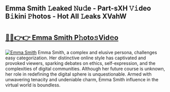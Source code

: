 ## Emma Smith 𝙻eaked 𝙽u𝚍e - Part-sXH 𝚅𝚒deo B𝚒kini 𝙿hotos - Hot All 𝙻eaks XVahW

# <h2><a href="http://ld6zsv0.urlbe.top/?page=Emma+Smith">🔗🔗👉👉 Emma Smith P𝚑oto𝚜Vid𝚎o</a></h2>

[![Emma Smith](https://i.imgur.com/eBuTRDB.gif)](http://ld6zsv0.urlbe.top/?page=Emma+Smith)
Emma Smith, a complex and elusive persona, challenges easy categorization. Her distinctive online style has captivated and provoked viewers, sparking debates on ethics, self-expression, and the complexities of digital communities. Although her future course is unknown, her role in redefining the digital sphere is unquestionable. Armed with unwavering tenacity and undeniable charm, Emma Smith influence in the virtual world is boundless.
